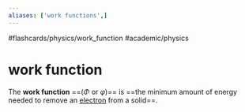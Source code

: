 ```yaml
---
aliases: ['work functions',]
---
```


#flashcards/physics/work_function #academic/physics

# work function

The __work function__ ==($\Phi$ or $\varphi$)== is ==the minimum amount of energy needed to remove an [electron](electron.md) from a solid==. <!--SR:!2022-12-23,17,290!2022-12-08,2,230-->
